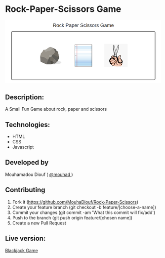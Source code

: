 # Rock-Paper-Scissors Game
![screenshot](./pictures/screenshot.png)

## Description:
A Small Fun Game about rock, paper and scissors

## Technologies:

- HTML
- CSS
- Javascript

## Developed by

Mouhamadou Diouf ( <a href="https://github.com/MouhaDiouf"> @mouhad </a>)

## Contributing

1. Fork it (https://github.com/MouhaDiouf/Rock-Paper-Scissors)
2. Create your feature branch (git checkout -b feature/[choose-a-name])
3. Commit your changes (git commit -am 'What this commit will fix/add')
4. Push to the branch (git push origin feature/[chosen name])
5. Create a new Pull Request

## Live version:
<a href="https://mouhadiouf.github.io/Rock-Paper-Scissors/" target="_blank">Blackjack Game</a>
